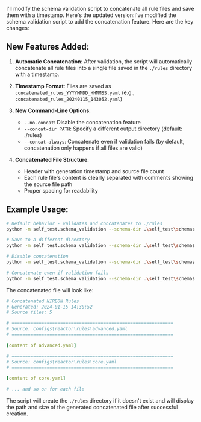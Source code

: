 I'll modify the schema validation script to concatenate all rule files and save them with a timestamp. Here's the updated version:I've modified the schema validation script to add the concatenation feature. Here are the key changes:

## New Features Added:

1. **Automatic Concatenation**: After validation, the script will automatically concatenate all rule files into a single file saved in the `./rules` directory with a timestamp.

2. **Timestamp Format**: Files are saved as `concatenated_rules_YYYYMMDD_HHMMSS.yaml` (e.g., `concatenated_rules_20240115_143052.yaml`)

3. **New Command-Line Options**:
   - `--no-concat`: Disable the concatenation feature
   - `--concat-dir PATH`: Specify a different output directory (default: ./rules)
   - `--concat-always`: Concatenate even if validation fails (by default, concatenation only happens if all files are valid)

4. **Concatenated File Structure**:
   - Header with generation timestamp and source file count
   - Each rule file's content is clearly separated with comments showing the source file path
   - Proper spacing for readability

## Example Usage:

```bash
# Default behavior - validates and concatenates to ./rules
python -m self_test.schema_validation --schema-dir .\self_test\schemas --manifest configs\manifests\standard.yaml --rules configs\reactor\rules\*.yaml

# Save to a different directory
python -m self_test.schema_validation --schema-dir .\self_test\schemas --manifest configs\manifests\standard.yaml --rules configs\reactor\rules\*.yaml --concat-dir ./output

# Disable concatenation
python -m self_test.schema_validation --schema-dir .\self_test\schemas --manifest configs\manifests\standard.yaml --rules configs\reactor\rules\*.yaml --no-concat

# Concatenate even if validation fails
python -m self_test.schema_validation --schema-dir .\self_test\schemas --manifest configs\manifests\standard.yaml --rules configs\reactor\rules\*.yaml --concat-always
```

The concatenated file will look like:
```yaml
# Concatenated NIREON Rules
# Generated: 2024-01-15 14:30:52
# Source files: 5

# ============================================================
# Source: configs\reactor\rules\advanced.yaml
# ============================================================

[content of advanced.yaml]

# ============================================================
# Source: configs\reactor\rules\core.yaml
# ============================================================

[content of core.yaml]

# ... and so on for each file
```

The script will create the `./rules` directory if it doesn't exist and will display the path and size of the generated concatenated file after successful creation.